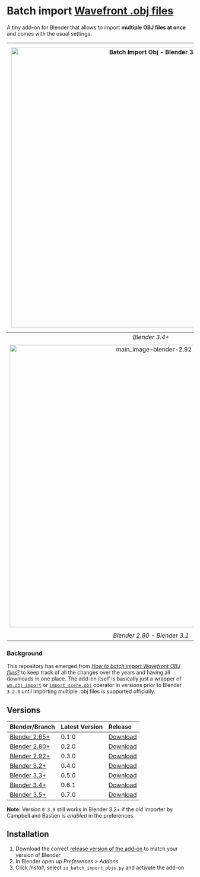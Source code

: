 # Batch import [Wavefront .obj files](https://en.wikipedia.org/wiki/Wavefront_.obj_file)

A tiny add-on for Blender that allows to import **multiple OBJ files at once** and comes with the usual settings. 

| <img width="754" alt="Batch Import Obj - Blender 3.4" src="https://user-images.githubusercontent.com/512368/195837831-969144c3-131e-44ef-afb7-7ccb3c370f88.png"> | <img width="771" alt="main_image-blender-3-2" src="https://user-images.githubusercontent.com/512368/180396256-1f927624-7046-4385-ad1a-1450f9582246.png"> | 
|:--:|:--:|
| *Blender 3.4+* | *Blender 3.2+* | 
| <img width="761" alt="main_image-blender-2.92" src="https://user-images.githubusercontent.com/512368/180400220-e96f1e7f-201f-4b33-bbe9-6e52c9b1bd7f.png"> | <img width="772" alt="main_image-blender-2.79" src="https://user-images.githubusercontent.com/512368/180402784-d1007731-054f-4380-aede-a5de8945c505.png">|
| *Blender 2.80 - Blender 3.1* | *Blender 2.65 - Blender 2.79* |

### Background

This repository has emerged from [*How to batch import Wavefront OBJ files?*](https://blender.stackexchange.com/q/5064) to keep track of all the changes over the years and having all downloads in one place. The add-on itself is basically just a wrapper of [`wm.obj_import`](https://docs.blender.org/api/current/bpy.ops.wm.html?highlight=obj_import#bpy.ops.wm.obj_import) or [`import_scene.obj`](https://docs.blender.org/api/blender_python_api_2_74_5/bpy.ops.import_scene.html?highlight=import_scene.obj#bpy.ops.import_scene.obj) operator in versions prior to Blender `3.2.0` until importing multiple .obj files is supported officially.

## Versions

| Blender/Branch | Latest Version | Release | 
| :------ | :--- | :------ |
| [Blender 2.65+](../../tree/Blender-2.65+)      | 0.1.0 | [Download](../../releases/download/v0.1.0/io_batch_import_objs.py) |
| [Blender 2.80+](../../tree/Blender-2.80+)      | 0.2.0 | [Download](../../releases/download/v0.2.0/io_batch_import_objs.py) |
| [Blender 2.92+](../../tree/Blender-2.92+)      | 0.3.0 | [Download](../../releases/download/v0.3.0/io_batch_import_objs.py) |
| [Blender 3.2+](../../tree/Blender-3.2+)      | 0.4.0 | [Download](../../releases/download/v0.4.0/io_batch_import_objs.py) |
| [Blender 3.3+](../../tree/Blender-3.3+)      | 0.5.0 | [Download](../../releases/download/v0.5.0/io_batch_import_objs.py) |
| [Blender 3.4+](../../tree/Blender-3.4+)      | 0.6.1 | [Download](../../releases/download/v0.6.1/io_batch_import_objs.py) |
| [Blender 3.5+](../../tree/Blender-3.5+)      | 0.7.0 | [Download](../../releases/download/v0.7.0/io_batch_import_objs.py) |

<!-- [All Releases](../../releases/) -->

**Note:** Version `0.3.0` still works in Blender 3.2+ if the old importer by Campbell and Bastien is *enabled* in the preferences.

<!-- <img width="683" alt="old-obj-importer" src="https://user-images.githubusercontent.com/512368/180616318-3de16656-161d-437a-b3c1-a90627887181.png"> -->



## Installation

1. Download the correct [release version of the add-on](#Versions) to match your version of Blender
1. In Blender open up *Preferences > Addons*
1. Click *Install*, select `io_batch_import_objs.py` and activate the add-on
